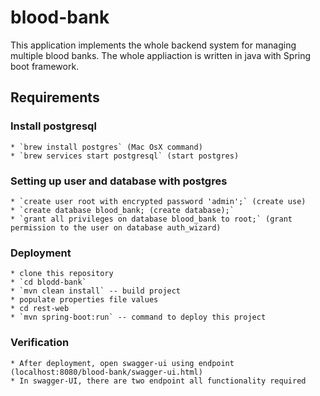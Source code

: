 # blood-bank

This application implements the whole backend system for managing multiple blood banks. The whole appliaction is written in java with Spring boot framework.

## Requirements
### Install postgresql 
    * `brew install postgres` (Mac OsX command)
    * `brew services start postgresql` (start postgres)
### Setting up user and database with postgres
    * `create user root with encrypted password 'admin';` (create use)
    * `create database blood_bank; (create database);`
    * `grant all privileges on database blood_bank to root;` (grant permission to the user on database auth_wizard)
        
### Deployment
    * clone this repository
    * `cd blodd-bank`
    * `mvn clean install` -- build project
    * populate properties file values
    * cd rest-web
    * `mvn spring-boot:run` -- command to deploy this project
### Verification
    * After deployment, open swagger-ui using endpoint (localhost:8080/blood-bank/swagger-ui.html)
    * In swagger-UI, there are two endpoint all functionality required
              
